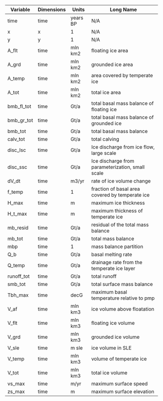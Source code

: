 | Variable | Dimensions | Units | Long Name |
|-----------|------------------------------|--------|------------|
| time | time | years BP | N/A |
| x | x | 1 | N/A |
| y | y | 1 | N/A |
| A_flt | time | mln km2 | floating ice area |
| A_grd | time | mln km2 | grounded ice area |
| A_temp | time | mln km2 | area covered by temperate ice |
| A_tot | time | mln km2 | total ice area |
| bmb_fl_tot | time | Gt/a | total basal mass balance of floating ice |
| bmb_gr_tot | time | Gt/a | total basal mass balance of grounded ice |
| bmb_tot | time | Gt/a | total basal mass balance |
| calv_tot | time | Gt/a | total calving |
| disc_lsc | time | Gt/a | Ice discharge from ice flow, large scale |
| disc_ssc | time | Gt/a | Ice discharge from parameterization, small scale |
| dV_dt | time | m3/yr | rate of ice volume change |
| f_temp | time | 1 | fraction of basal area covered by temperate ice |
| H_max | time | m | maximum ice thickness |
| H_t_max | time | m | maximum thickness of temperate ice |
| mb_resid | time | Gt/a | residual of the total mass balance |
| mb_tot | time | Gt/a | total mass balance |
| mbp | time | 1 | mass balance partition |
| Q_b | time | Gt/a | basal melting rate |
| Q_temp | time | Gt/a | drainage rate from the temperate ice layer |
| runoff_tot | time | Gt/a | total runoff |
| smb_tot | time | Gt/a | total surface mass balance |
| Tbh_max | time | decG | maximum basal temperature relative to pmp |
| V_af | time | mln km3 | ice volume above floatation |
| V_flt | time | mln km3 | floating ice volume |
| V_grd | time | mln km3 | grounded ice volume |
| V_sle | time | m sle | ice volume in SLE |
| V_temp | time | mln km3 | volume of temperate ice |
| V_tot | time | mln km3 | total ice volume |
| vs_max | time | m/yr | maximum surface speed |
| zs_max | time | m | maximum surface elevation |
